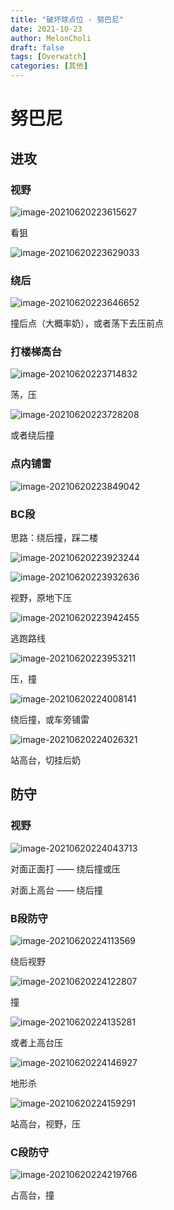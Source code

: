 ```yaml
---
title: "破坏球点位 - 努巴尼"
date: 2021-10-23
author: MelonCholi
draft: false
tags: [Overwatch]
categories: [其他]
---
```


# 努巴尼

## 进攻

### 视野

![image-20210620223615627](https://markdown-1303167219.cos.ap-shanghai.myqcloud.com/image-20210620223615627.png)

看狙

![image-20210620223629033](https://markdown-1303167219.cos.ap-shanghai.myqcloud.com/image-20210620223629033.png)

### 绕后

![image-20210620223646652](https://markdown-1303167219.cos.ap-shanghai.myqcloud.com/image-20210620223646652.png)

撞后点（大概率奶），或者荡下去压前点

### 打楼梯高台

![image-20210620223714832](https://markdown-1303167219.cos.ap-shanghai.myqcloud.com/image-20210620223714832.png)

荡，压

![image-20210620223728208](https://markdown-1303167219.cos.ap-shanghai.myqcloud.com/image-20210620223728208.png)

或者绕后撞

### 点内铺雷

![image-20210620223849042](https://markdown-1303167219.cos.ap-shanghai.myqcloud.com/image-20210620223849042.png)

###  BC段

思路：绕后撞，踩二楼

![image-20210620223923244](https://markdown-1303167219.cos.ap-shanghai.myqcloud.com/image-20210620223923244.png)

![image-20210620223932636](https://markdown-1303167219.cos.ap-shanghai.myqcloud.com/image-20210620223932636.png)

视野，原地下压

![image-20210620223942455](https://markdown-1303167219.cos.ap-shanghai.myqcloud.com/image-20210620223942455.png)

逃跑路线

![image-20210620223953211](https://markdown-1303167219.cos.ap-shanghai.myqcloud.com/image-20210620223953211.png)

压，撞

![image-20210620224008141](https://markdown-1303167219.cos.ap-shanghai.myqcloud.com/image-20210620224008141.png)

绕后撞，或车旁铺雷

![image-20210620224026321](https://markdown-1303167219.cos.ap-shanghai.myqcloud.com/image-20210620224026321.png)

站高台，切挂后奶

## 防守

### 视野

![image-20210620224043713](https://markdown-1303167219.cos.ap-shanghai.myqcloud.com/image-20210620224043713.png)

对面正面打 —— 绕后撞或压

对面上高台 —— 绕后撞

### B段防守

![image-20210620224113569](https://markdown-1303167219.cos.ap-shanghai.myqcloud.com/image-20210620224113569.png)

绕后视野

![image-20210620224122807](https://markdown-1303167219.cos.ap-shanghai.myqcloud.com/image-20210620224122807.png)

撞

![image-20210620224135281](https://markdown-1303167219.cos.ap-shanghai.myqcloud.com/image-20210620224135281.png)

或者上高台压

![image-20210620224146927](https://markdown-1303167219.cos.ap-shanghai.myqcloud.com/image-20210620224146927.png)

地形杀

![image-20210620224159291](https://markdown-1303167219.cos.ap-shanghai.myqcloud.com/image-20210620224159291.png)

站高台，视野，压

### C段防守

![image-20210620224219766](https://markdown-1303167219.cos.ap-shanghai.myqcloud.com/image-20210620224219766.png)

占高台，撞
